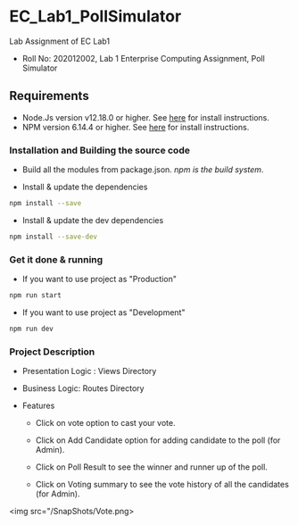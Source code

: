 # EC_Lab1_PollSimulator

Lab Assignment of EC Lab1

-   Roll No: 202012002, Lab 1 Enterprise Computing Assignment, Poll Simulator

## Requirements

-   Node.Js version v12.18.0 or higher. See [here](https://nodejs.org/en/download/) for install instructions.
-   NPM version 6.14.4 or higher. See [here](https://www.npmjs.com/get-npm) for install instructions.

### Installation and Building the source code

-   Build all the modules from package.json. _npm is the build system_.

-   Install & update the dependencies

```sh
npm install --save
```

-   Install & update the dev dependencies

```sh
npm install --save-dev
```

### Get it done & running

-   If you want to use project as "Production"

```sh
npm run start
```

-   If you want to use project as "Development"

```sh
npm run dev
```

### Project Description

-   Presentation Logic : Views Directory
-   Business Logic: Routes Directory

-   Features

    -   Click on vote option to cast your vote.

    -   Click on Add Candidate option for adding candidate to the poll (for Admin).

    -   Click on Poll Result to see the winner and runner up of the poll.

    -   Click on Voting summary to see the vote history of all the candidates (for Admin).

<img src="/SnapShots/Vote.png>
